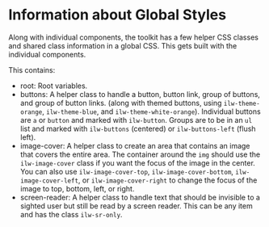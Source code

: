 # Information about Global Styles

Along with individual components, the toolkit has a few helper CSS classes and shared class information in a global CSS. This gets built with the individual components. 

This contains:
* root: Root variables.
* buttons: A helper class to handle a button, button link, group of buttons, and group of button links.  (along with themed buttons, using `ilw-theme-orange`, `ilw-theme-blue`, and `ilw-theme-white-orange`). Individual buttons are `a` or `button` and marked with `ilw-button`. Groups are to be in an `ul` list and marked with `ilw-buttons` (centered) or `ilw-buttons-left` (flush left). 
* image-cover: A helper class to create an area that contains an image that covers the entire area. The container around the `img` should use the `ilw-image-cover` class if you want the focus of the image in the center. You can also use `ilw-image-cover-top`, `ilw-image-cover-bottom`, `ilw-image-cover-left`, or `ilw-image-cover-right` to change the focus of the image to top, bottom, left, or right.
* screen-reader: A helper class to handle text that should be invisible to a sighted user but still be read by a screen reader. This can be any item and has the class `ilw-sr-only`. 